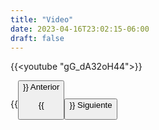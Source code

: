 ```yaml
---
title: "Video"
date: 2023-04-16T23:02:15-06:00
draft: false
---
```


{{<youtube "gG_dA32oH44">}}

{{<button class=myButtonVideoTwo relref="/posts/curso/unidad6/escalables/introduccion.md">}} Anterior

{{<button class=myButtonVideo relref="/posts/curso/unidad6/escalables/more.md">}} Siguiente